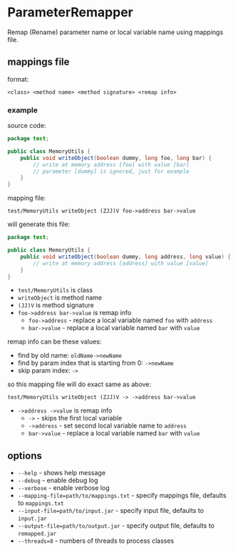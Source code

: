 # ParameterRemapper
Remap (Rename) parameter name or local variable name using mappings file.

## mappings file
format:
```text
<class> <method name> <method signature> <remap info>
```

### example

source code:
```java
package test;

public class MemoryUtils {
    public void writeObject(boolean dummy, long foo, long bar) {
        // write at memory address [foo] with value [bar]
        // parameter [dummy] is ignored, just for example
    }
}
```

mapping file:
```text
test/MemoryUtils writeObject (ZJJ)V foo->address bar->value
```

will generate this file:
```java
package test;

public class MemoryUtils {
    public void writeObject(boolean dummy, long address, long value) {
        // write at memory address [address] with value [value]
    }
}
```

- `test/MemoryUtils` is class
- `writeObject` is method name
- `(JJ)V` is method signature
- `foo->address bar->value` is remap info
  - `foo->address` - replace a local variable named `foo` with `address`
  - `bar->value` - replace a local variable named `bar` with `value`

remap info can be these values:
- find by old name: `oldName->newName`
- find by param index that is starting from 0: `->newName`
- skip param index: `->`

so this mapping file will do exact same as above:
```text
test/MemoryUtils writeObject (ZJJ)V -> ->address bar->value
```
- `->address ->value` is remap info
  - `->` - skips the first local variable
  - `->address` - set second local variable name to `address`
  - `bar->value` - replace a local variable named `bar` with `value`

## options
- `--help` - shows help message
- `--debug` - enable debug log
- `--verbose` - enable verbose log
- `--mapping-file=path/to/mappings.txt` - specify mappings file, defaults to `mappings.txt`
- `--input-file=path/to/input.jar` - specify input file, defaults to `input.jar`
- `--output-file=path/to/output.jar` - specify output file, defaults to `remapped.jar`
- `--threads=8` - numbers of threads to process classes
